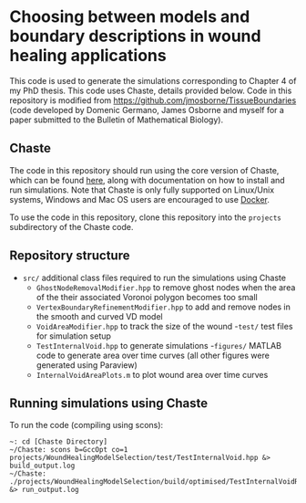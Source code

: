 # Choosing between models and boundary descriptions in wound healing applications

This code is used to generate the simulations corresponding to Chapter 4 of my PhD thesis. This code uses Chaste, details provided below. Code in this repository is modified from https://github.com/jmosborne/TissueBoundaries (code developed by Domenic Germano, James Osborne and myself for a paper submitted to the Bulletin of Mathematical Biology).

## Chaste
The code in this repository should run using the core version of Chaste, which can be found [here](https://chaste.cs.ox.ac.uk/trac/wiki), along with documentation on how to install and run simulations. Note that Chaste is only fully supported on Linux/Unix systems, Windows and Mac OS users are encouraged to use [Docker](https://github.com/Chaste/chaste-docker). 
 
To use the code in this repository, clone this repository into the `projects` subdirectory of the Chaste code. 

## Repository structure
- `src/` additional class files required to run the simulations using Chaste
	* `GhostNodeRemovalModifier.hpp` to remove ghost nodes when the area of the their associated Voronoi polygon becomes too small
	* `VertexBoundaryRefinementModifier.hpp` to add and remove nodes in the smooth and curved VD model
	* `VoidAreaModifier.hpp` to track the size of the wound
-`test/` test files for simulation setup
	* `TestInternalVoid.hpp` to generate simulations
-`figures/` MATLAB code to generate area over time curves (all other figures were generated using Paraview)
	* `InternalVoidAreaPlots.m` to plot wound area over time curves

## Running simulations using Chaste
To run the code (compiling using scons):
```
~: cd [Chaste Directory]
~/Chaste: scons b=GccOpt co=1 projects/WoundHealingModelSelection/test/TestInternalVoid.hpp &> build_output.log
~/Chaste: ./projects/WoundHealingModelSelection/build/optimised/TestInternalVoidRunner &> run_output.log
```
 
